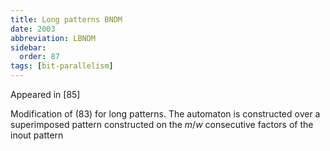```yaml
---
title: Long patterns BNDM
date: 2003
abbreviation: LBNDM
sidebar:
  order: 87
tags: [bit-parallelism]
---
```


Appeared in [85]

Modification of (83) for long patterns. The automaton is constructed over a superimposed pattern constructed on the $m/w$ consecutive factors of the inout pattern
